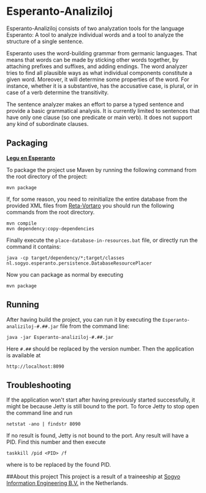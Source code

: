 # Esperanto-Analiziloj
Esperanto-Analiziloj consists of two analyzation tools for the language Esperanto: A tool to analyze individual words and a tool to analyze the structure of a single sentence.

Esperanto uses the word-building grammar from germanic languages. That means that words can be made by sticking other words together, by attaching prefixes and suffixes, and adding endings. The word analyzer tries to find all plausible ways as what individual components constitute a given word. Moreover, it will determine some properties of the word. For instance, whether it is a substantive, has the accusative case, is plural, or in case of a verb determine the transitivity.

The sentence analyzer makes an effort to parse a typed sentence and provide a basic grammatical analysis. It is currently limited to sentences that have only one clause (so one predicate or main verb). It does not support any kind of subordinate clauses.

## Packaging
[**Legu en Esperanto**](README.eo.md)

To package the project use Maven by running the following command from the root directory of the project:
```
mvn package
```
If, for some reason, you need to reinitialize the entire database from the provided XML files from [Reta-Vortaro](http://www.reta-vortaro.de/revo/) you should run the following commands from the root directory.
```
mvn compile
mvn dependency:copy-dependencies
```
Finally execute the `place-database-in-resources.bat` file, or directly run the command it contains:
```
java -cp target/dependency/*;target/classes nl.sogyo.esperanto.persistence.DatabaseResourcePlacer
```
Now you can package as normal by executing
```
mvn package
```

## Running
After having build the project, you can run it by executing the `Esperanto-analiziloj-#.##.jar` file from the command line:
```
java -jar Esperanto-analiziloj-#.##.jar
```
Here `#.##` should be replaced by the version number. Then the application is available at
```
http://localhost:8090
```

## Troubleshooting
If the application won't start after having previously started successfully, it might be because Jetty is still bound to the port. To force Jetty to stop open the command line and run
```
netstat -ano | findstr 8090
```
If no result is found, Jetty is not bound to the port. Any result will have a PID. Find this number and then execute
```
taskkill /pid <PID> /f
```
where <PID> is to be replaced by the found PID.

##About this project
This project is a result of a traineeship at [Sogyo Information Engineering B.V.](https://www.sogyo.nl/) in the Netherlands.